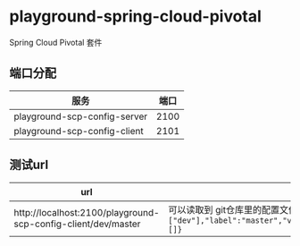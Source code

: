 # playground-spring-cloud-pivotal

Spring Cloud Pivotal 套件

## 端口分配

服务                          | 端口
-----------------------------|------
playground-scp-config-server | 2100
playground-scp-config-client | 2101

## 测试url

url                                                              | 结果和说明
-----------------------------------------------------------------|------
http://localhost:2100/playground-scp-config-client/dev/master    | 可以读取到 git仓库里的配置文件，也就是 `{"name":"playground-scp-config-client","profiles":["dev"],"label":"master","version":"0fc8081c507d694b27967e9074127b373d196431","state":null,"propertySources":[]} `